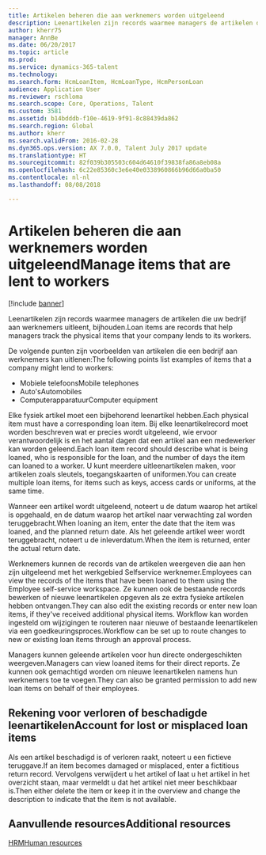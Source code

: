 ```yaml
---
title: Artikelen beheren die aan werknemers worden uitgeleend
description: Leenartikelen zijn records waarmee managers de artikelen die uw bedrijf aan werknemers uitleent, bijhouden.
author: kherr75
manager: AnnBe
ms.date: 06/20/2017
ms.topic: article
ms.prod: 
ms.service: dynamics-365-talent
ms.technology: 
ms.search.form: HcmLoanItem, HcmLoanType, HcmPersonLoan
audience: Application User
ms.reviewer: rschloma
ms.search.scope: Core, Operations, Talent
ms.custom: 3581
ms.assetid: b14bdddb-f10e-4619-9f91-8c88439da862
ms.search.region: Global
ms.author: kherr
ms.search.validFrom: 2016-02-28
ms.dyn365.ops.version: AX 7.0.0, Talent July 2017 update
ms.translationtype: HT
ms.sourcegitcommit: 82f039b305503c604d64610f39838fa86a8eb08a
ms.openlocfilehash: 6c22e85360c3e6e40e0338960866b96d66a0ba50
ms.contentlocale: nl-nl
ms.lasthandoff: 08/08/2018

---
```


# <a name="manage-items-that-are-lent-to-workers"></a><span data-ttu-id="4c577-103">Artikelen beheren die aan werknemers worden uitgeleend</span><span class="sxs-lookup"><span data-stu-id="4c577-103">Manage items that are lent to workers</span></span>

[!include [banner](includes/banner.md)]

<span data-ttu-id="4c577-104">Leenartikelen zijn records waarmee managers de artikelen die uw bedrijf aan werknemers uitleent, bijhouden.</span><span class="sxs-lookup"><span data-stu-id="4c577-104">Loan items are records that help managers track the physical items that your company lends to its workers.</span></span> 

<span data-ttu-id="4c577-105">De volgende punten zijn voorbeelden van artikelen die een bedrijf aan werknemers kan uitlenen:</span><span class="sxs-lookup"><span data-stu-id="4c577-105">The following points list examples of items that a company might lend to workers:</span></span>
-   <span data-ttu-id="4c577-106">Mobiele telefoons</span><span class="sxs-lookup"><span data-stu-id="4c577-106">Mobile telephones</span></span>
-   <span data-ttu-id="4c577-107">Auto's</span><span class="sxs-lookup"><span data-stu-id="4c577-107">Automobiles</span></span>
-   <span data-ttu-id="4c577-108">Computerapparatuur</span><span class="sxs-lookup"><span data-stu-id="4c577-108">Computer equipment</span></span>

<span data-ttu-id="4c577-109">Elke fysiek artikel moet een bijbehorend leenartikel hebben.</span><span class="sxs-lookup"><span data-stu-id="4c577-109">Each physical item must have a corresponding loan item.</span></span> <span data-ttu-id="4c577-110">Bij elke leenartikelrecord moet worden beschreven wat er precies wordt uitgeleend, wie ervoor verantwoordelijk is en het aantal dagen dat een artikel aan een medewerker kan worden geleend.</span><span class="sxs-lookup"><span data-stu-id="4c577-110">Each loan item record should describe what is being loaned, who is responsible for the loan, and the number of days the item can loaned to a worker.</span></span> <span data-ttu-id="4c577-111">U kunt meerdere uitleenartikelen maken, voor artikelen zoals sleutels, toegangskaarten of uniformen.</span><span class="sxs-lookup"><span data-stu-id="4c577-111">You can create multiple loan items, for items such as keys, access cards or uniforms, at the same time.</span></span> 

<span data-ttu-id="4c577-112">Wanneer een artikel wordt uitgeleend, noteert u de datum waarop het artikel is opgehaald, en de datum waarop het artikel naar verwachting zal worden teruggebracht.</span><span class="sxs-lookup"><span data-stu-id="4c577-112">When loaning an item, enter the date that the item was loaned, and the planned return date.</span></span> <span data-ttu-id="4c577-113">Als het geleende artikel weer wordt teruggebracht, noteert u de inleverdatum.</span><span class="sxs-lookup"><span data-stu-id="4c577-113">When the item is returned, enter the actual return date.</span></span>

<span data-ttu-id="4c577-114">Werknemers kunnen de records van de artikelen weergeven die aan hen zijn uitgeleend met het werkgebied Selfservice werknemer.</span><span class="sxs-lookup"><span data-stu-id="4c577-114">Employees can view the records of the items that have been loaned to them using the Employee self-service workspace.</span></span> <span data-ttu-id="4c577-115">Ze kunnen ook de bestaande records bewerken of nieuwe leenartikelen opgeven als ze extra fysieke artikelen hebben ontvangen.</span><span class="sxs-lookup"><span data-stu-id="4c577-115">They can also edit the existing records or enter new loan items, if they've received additional physical items.</span></span>  <span data-ttu-id="4c577-116">Workflow kan worden ingesteld om wijzigingen te routeren naar nieuwe of bestaande leenartikelen via een goedkeuringsproces.</span><span class="sxs-lookup"><span data-stu-id="4c577-116">Workflow can be set up to route changes to new or existing loan items through an approval process.</span></span> 

<span data-ttu-id="4c577-117">Managers kunnen geleende artikelen voor hun directe ondergeschikten weergeven.</span><span class="sxs-lookup"><span data-stu-id="4c577-117">Managers can view loaned items for their direct reports.</span></span> <span data-ttu-id="4c577-118">Ze kunnen ook gemachtigd worden om nieuwe leenartikelen namens hun werknemers toe te voegen.</span><span class="sxs-lookup"><span data-stu-id="4c577-118">They can also be granted permission to add new loan items on behalf of their employees.</span></span>

 <a name="account-for-lost-or-misplaced-loan-items"></a><span data-ttu-id="4c577-119">Rekening voor verloren of beschadigde leenartikelen</span><span class="sxs-lookup"><span data-stu-id="4c577-119">Account for lost or misplaced loan items</span></span>
-----------------------------------------

<span data-ttu-id="4c577-120">Als een artikel beschadigd is of verloren raakt, noteert u een fictieve teruggave.</span><span class="sxs-lookup"><span data-stu-id="4c577-120">If an item becomes damaged or misplaced, enter a fictitious return record.</span></span> <span data-ttu-id="4c577-121">Vervolgens verwijdert u het artikel of laat u het artikel in het overzicht staan, maar vermeldt u dat het artikel niet meer beschikbaar is.</span><span class="sxs-lookup"><span data-stu-id="4c577-121">Then either delete the item or keep it in the overview and change the description to indicate that the item is not available.</span></span>


<a name="additional-resources"></a><span data-ttu-id="4c577-122">Aanvullende resources</span><span class="sxs-lookup"><span data-stu-id="4c577-122">Additional resources</span></span>
--------

[<span data-ttu-id="4c577-123">HRM</span><span class="sxs-lookup"><span data-stu-id="4c577-123">Human resources</span></span>](index.md)





